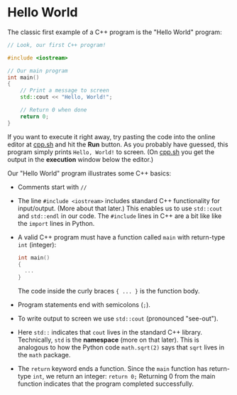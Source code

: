# Hello World

The classic first example of a C++ program is the "Hello World" program:

```cpp
// Look, our first C++ program!

#include <iostream>

// Our main program
int main()
{
    // Print a message to screen
    std::cout << "Hello, World!";

    // Return 0 when done
    return 0;
}
```

If you want to execute it right away, try pasting the code into the online editor at [cpp.sh](http://cpp.sh/) and hit the **Run** button. As you probably have guessed, this program simply prints `Hello, World!` to screen. (On [cpp.sh](http://cpp.sh/) you get the output in the **execution** window below the editor.)

Our "Hello World" program illustrates some C++ basics: 

- Comments start with `//`

- The line `#include <iostream>` includes standard C++ functionality for input/output. (More about that later.) This enables us to use `std::cout` and `std::endl` in our code. The `#include` lines in C++ are a bit like like the `import` lines in Python.

- A valid C++ program must have a function called `main` with return-type `int` (integer):
  ```cpp
  int main()
  {
    ...
  }
  ```
  The code inside the curly braces `{ ... }` is the function body.

- Program statements end with semicolons (`;`).

- To write output to screen we use `std::cout` (pronounced "see-out").

- Here `std::` indicates that `cout` lives in the standard C++ library. Technically, `std` is the **namespace** (more on that later). This is analogous to how the Python code `math.sqrt(2)` says that `sqrt` lives in the `math` package.
 
- The `return` keyword ends a function. Since the `main` function has return-type `int`, we return an integer: `return 0;` Returning 0 from the main function indicates that the program completed successfully.

